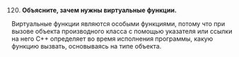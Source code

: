 120. **Объясните, зачем нужны виртуальные функции.**

Виртуальные функции являются особыми функциями, потому что при вызове объекта производного класса с помощью указателя или ссылки на него С++ определяет во время исполнения программы, какую функцию вызвать, основываясь на типе объекта.
